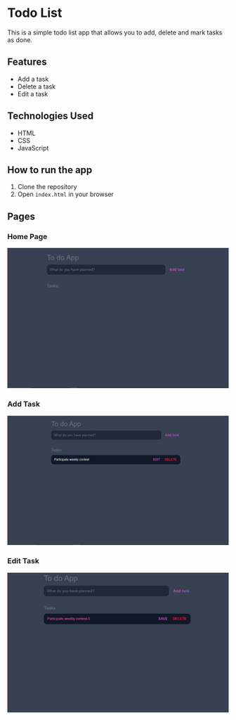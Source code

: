 
# Todo List

This is a simple todo list app that allows you to add, delete and mark tasks as done.

## Features

- Add a task
- Delete a task
- Edit a task

## Technologies Used

- HTML
- CSS
- JavaScript


## How to run the app

1. Clone the repository
2. Open `index.html` in your browser

## Pages
### Home Page
![Home Page](./images/home.png)
### Add Task
![Add Task](./images/addTask.png)
### Edit Task
![Edit Task](./images/editTask.png)

